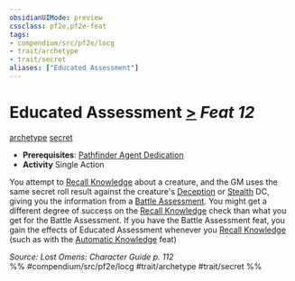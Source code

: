 ```yaml
---
obsidianUIMode: preview
cssclass: pf2e,pf2e-feat
tags:
- compendium/src/pf2e/locg
- trait/archetype
- trait/secret
aliases: ["Educated Assessment"]
---
```

# Educated Assessment  [>](chapter-9-playing-the-game.md#Actions "Single Action") *Feat 12*  
[archetype](archetype.md "Archetype Feat Trait")  [secret](secret.md "Secret General Trait")  

- **Prerequisites**: [Pathfinder Agent Dedication](pathfinder-agent-dedication-lowg.md)
- **Activity** Single Action

You attempt to [Recall Knowledge](recall-knowledge.md) about a creature, and the GM uses the same secret roll result against the creature's [Deception](skills.md#Deception) or [Stealth](skills.md#Stealth) DC, giving you the information from a [Battle Assessment](battle-assessment.md). You might get a different degree of success on the [Recall Knowledge](recall-knowledge.md) check than what you get for the Battle Assessment. If you have the Battle Assessment feat, you gain the effects of Educated Assessment whenever you [Recall Knowledge](recall-knowledge.md) (such as with the [Automatic Knowledge](automatic-knowledge.md) feat)

*Source: Lost Omens: Character Guide p. 112*  
%% #compendium/src/pf2e/locg #trait/archetype #trait/secret %%